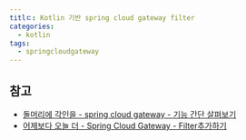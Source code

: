 ```yaml
---
titlㄷ: Kotlin 기반 spring cloud gateway filter
categories:
  - kotlin
tags:
  - springcloudgateway
--- 
```


## 참고
- [돌머리에 각인을 - spring cloud gateway - 기능 간단 살펴보기](https://pius712.tistory.com/13)
- [어제보다 오늘 더 - Spring Cloud Gateway - Filter추가하기](https://kingchan223.tistory.com/398)
